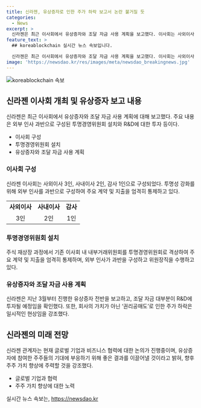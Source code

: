 ```yaml
---
title: 신라젠, 유상증자로 인한 주가 하락 보고서 논란 불거질 듯
categories:
  - News
excerpt: >
  신라젠은 최근 이사회에서 유상증자와 조달 자금 사용 계획을 보고했다. 이사회는 사외이사 3명과 사내이사 2명, 감사 1명으로 구성되었으며, 투명경영을 위해 외부 인사를 과반수 이상으로 포함했다. 기존 이사회 내의 내부거래위원회를 투명경영위원회로 격상하여 엄격한 통제를 강조했으며, 향후 조달 자금은 R&D에 채택될 것이라고 밝혔다. 또한, 주가 하락은 권리공매도의 일시적인 현상이라고 설명하고, 글로벌 기업과의 협력을 강조하며 투자자들의 기대에 부응할 것을 강조했다.
feature_text: >
  ## koreablockchain 실시간 뉴스 속보입니다.

  신라젠은 최근 이사회에서 유상증자와 조달 자금 사용 계획을 보고했다. 이사회는 사외이사 3명과 사내이사 2명, 감사 1명으로 구성되었으며, 투명경영을 위해 외부 인사를 과반수 이상으로 포함했다. 기존 이사회 내의 내부거래위원회를 투명경영위원회로 격상하여 엄격한 통제를 강조했으며, 향후 조달 자금은 R&D에 채택될 것이라고 밝혔다. 또한, 주가 하락은 권리공매도의 일시적인 현상이라고 설명하고, 글로벌 기업과의 협력을 강조하며 투자자들의 기대에 부응할 것을 강조했다.
image: 'https://newsdao.kr/res/images/meta/newsdao_breakingnews.jpg'
---
```


<p><img src="https://newsdao.kr/res/images/meta/newsdao_breakingnews.jpg" alt="koreablockchain 속보" /></p>

<h2 data-ke-size="size26">신라젠 이사회 개최 및 유상증자 보고 내용</h2>

<p data-ke-size="size16">신라젠은 최근 이사회에서 유상증자와 조달 자금 사용 계획에 대해 보고했다. 주요 내용은 외부 인사 과반으로 구성된 투명경영위원회 설치와 R&D에 대한 투자 등이다.</p>

<ul>
<li>이사회 구성</li>
<li>투명경영위원회 설치</li>
<li>유상증자와 조달 자금 사용 계획</li>
</ul>

<h3>이사회 구성</h3>

<p data-ke-size="size16">신라젠 이사회는 사외이사 3인, 사내이사 2인, 감사 1인으로 구성되었다. 투명성 강화를 위해 외부 인사를 과반으로 구성하여 주요 계약 및 지출을 엄격히 통제하고 있다.</p>

<table>
<tr>
<td style="text-align: center; height: 17px;"><b>사외이사</b></td>
<td style="text-align: center; height: 17px;"><b>사내이사</b></td>
<td style="text-align: center; height: 17px;"><b>감사</b></td>
</tr>
<tr>
<td style="text-align: center; height: 17px;">3인</td>
<td style="text-align: center; height: 17px;">2인</td>
<td style="text-align: center; height: 17px;">1인</td>
</tr>
</table>

<h3>투명경영위원회 설치</h3>

<p data-ke-size="size16">주식 재상장 과정에서 기존 이사회 내 내부거래위원회를 투명경영위원회로 격상하여 주요 계약 및 지출을 엄격히 통제하며, 외부 인사가 과반을 구성하고 위원장직을 수행하고 있다.</p>

<h3>유상증자와 조달 자금 사용 계획</h3>

<p data-ke-size="size16">신라젠은 지난 3월부터 진행한 유상증자 전반을 보고하고, 조달 자금 대부분이 R&D에 투자될 예정임을 확인했다. 또한, 회사의 가치가 아닌 ‘권리공매도’로 인한 주가 하락은 일시적인 현상임을 강조했다.</p>

<h2 data-ke-size="size26">신라젠의 미래 전망</h2>

<p data-ke-size="size16">신라젠 관계자는 현재 글로벌 기업과 비즈니스 협력에 대한 논의가 진행중이며, 유상증자에 참여한 주주들의 기대에 부응하기 위해 좋은 결과를 이끌어낼 것이라고 밝혀, 향후 주주 가치 향상에 주력할 것을 강조했다.</p>

<ul>
<li>글로벌 기업과 협력</li>
<li>주주 가치 향상에 대한 노력</li>
</ul>
실시간 뉴스 속보는, <a href="https://newsdao.kr" rel="dofollow">https://newsdao.kr</a>


